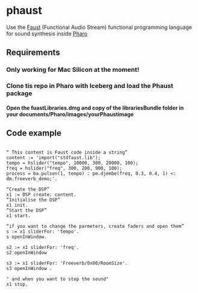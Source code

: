 # phaust
Use the [Faust](https://faust.grame.fr/) (Functional Audio Stream) functional programming language for sound synthesis inside [Pharo](https://pharo.org/)

## Requirements
### Only working for Mac Silicon at the moment!
### Clone tis repo in Pharo with Iceberg and load the Phaust package
#### Open the fuastLibraries.dmg and copy of the librariesBundle folder in your documents/Pharo/images/yourPhaustimage

## Code example

```Smalltalk

“ This content is Faust code inside a string”
content := 'import("stdfaust.lib"); 
tempo = hslider("tempo", 10000, 300, 20000, 100);
freq = hslider("freq", 300, 200, 900, 100);
process = ba.pulsen(1, tempo) : pm.djembe(freq, 0.3, 0.4, 1) <: dm.freeverb_demo;'.

“Create the DSP”
x1 := DSP create: content.
“Initialise the DSP”
x1 init.
“Start the DSP”
x1 start.

“if you want to change the parmeters, create faders and open them”
s := x1 sliderFor: 'tempo'.
s openInWindow.

s2 := x1 sliderFor: 'freq'.
s2 openInWindow 

s3 := x1 sliderFor: 'Freeverb/0x00/RoomSize'.
s3 openInWindow .

" and when you want to stop the sound" 
x1 stop.
```
 
